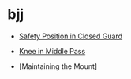 # bjj

* [Safety Position in Closed Guard](https://github.com/gbjewjitsu/bjj/blob/main/Bigger%20Stronger%20Series%202/DVD1.md#safety-position-in-closed-guard)
* [Knee in Middle Pass](https://github.com/gbjewjitsu/bjj/blob/main/Bigger%20Stronger%20Series%202/DVD1.md#knee-in-middle-pass)

* [Maintaining the Mount]

